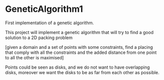 # GeneticAlgorithm1
First implementation of a genetic algorithm.

This project will implement a genetic algorithm that will try to find a good solution to a 2D packing problem 

[given a domain and a set of points with some constraints, find a placing that comply with all the constraints and the added distance from one point to all the other is maximised]

Points could be seen as disks, and we do not want to have overlapping disks, moreover we want the disks to be as far from each other as possible.

